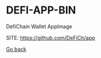 # DEFI-APP-BIN
 
 DefiChain Wallet AppImage
 
 SITE: https://github.com/DeFiCh/app

 [Go back](https://portable-linux-apps.github.io/apps.html)
